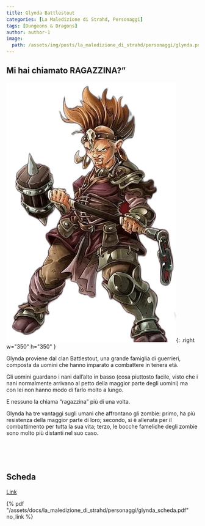 ```yaml
---
title: Glynda Battlestout
categories: [La Maledizione di Strahd, Personaggi]
tags: [Dungeons & Dragons]
author: author-1
image:
  path: /assets/img/posts/la_maledizione_di_strahd/personaggi/glynda.png
---
```


## Mi hai chiamato RAGAZZINA?”

![Desktop View](/assets/img/posts/la_maledizione_di_strahd/personaggi/glynda.png){: .right w="350" h="350" }

Glynda proviene dal clan Battlestout, una grande famiglia di guerrieri, composta da uomini che hanno imparato a combattere in tenera età. 

Gli uomini guardano i nani dall’alto in basso (cosa piuttosto facile, visto che i nani normalmente arrivano al petto della maggior parte degli uomini) ma con lei non hanno modo di farlo molto a lungo. 

E nessuno la chiama “ragazzina” più di una volta. 

Glynda ha tre vantaggi sugli umani che affrontano gli zombie: primo, ha più resistenza della maggior parte di loro; secondo, si è allenata per il combattimento per tutta la sua vita; terzo, le bocche fameliche degli zombie sono molto più distanti nel suo caso.

<br><br><br>

## Scheda

<a href="/assets/docs/la_maledizione_di_strahd/personaggi/glynda_scheda.pdf" target="_blank">Link</a>

{% pdf "/assets/docs/la_maledizione_di_strahd/personaggi/glynda_scheda.pdf" no_link %}